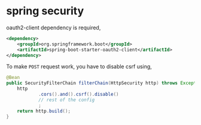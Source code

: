 
# spring security

oauth2-client dependency is required,
```xml
<dependency>
    <groupId>org.springframework.boot</groupId>
    <artifactId>spring-boot-starter-oauth2-client</artifactId>
</dependency>
```

To make `POST` request work, you have to disable csrf using,
```java
@Bean
public SecurityFilterChain filterChain(HttpSecurity http) throws Exception {
    http
            .cors().and().csrf().disable()
            // rest of the config
            ;
    return http.build();
}
```